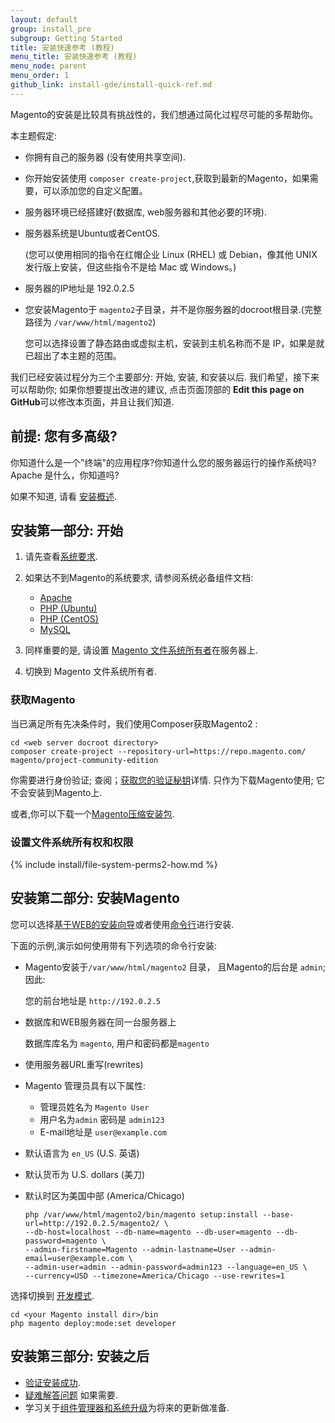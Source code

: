 ```yaml
---
layout: default
group: install_pre
subgroup: Getting Started
title: 安装快速参考 (教程)
menu_title: 安装快速参考 (教程)
menu_node: parent
menu_order: 1
github_link: install-gde/install-quick-ref.md
---
```


Magento的安装是比较具有挑战性的，我们想通过简化过程尽可能的多帮助你。

本主题假定:

*	你拥有自己的服务器 (没有使用共享空间).
*	你开始安装使用 `composer create-project`,获取到最新的Magento，如果需要，可以添加您的自定义配置。
*	服务器环境已经搭建好(数据库, web服务器和其他必要的环境).
*	服务器系统是Ubuntu或者CentOS. 

	(您可以使用相同的指令在红帽企业 Linux (RHEL) 或 Debian，像其他 UNIX 发行版上安装，但这些指令不是给 Mac 或 Windows。)
*	服务器的IP地址是 192.0.2.5
*	您安装Magento于 `magento2`子目录，并不是你服务器的docroot根目录.(完整路径为 `/var/www/html/magento2`)

	您可以选择设置了静态路由或虚拟主机，安装到主机名称而不是 IP，如果是就已超出了本主题的范围。

我们已经安装过程分为三个主要部分: 开始, 安装, 和安装以后. 我们希望，接下来可以帮助你; 如果你想要提出改进的建议, 点击页面顶部的 **Edit this page on GitHub**可以修改本页面，并且让我们知道.

## 前提: 您有多高级?
你知道什么是一个"终端"的应用程序?你知道什么您的服务器运行的操作系统吗?Apache 是什么，你知道吗?

如果不知道, 请看 <a href="{{ site.gdeurl }}install-gde/bk-install-guide.html">安装概述</a>.

## 安装第一部分: 开始
1.	请先查看<a href="{{ site.gdeurl }}install-gde/system-requirements.html">系统要求</a>.
2.	如果达不到Magento的系统要求, 请参阅系统必备组件文档:

	*	<a href="{{ site.gdeurl }}install-gde/prereq/apache.html">Apache</a>
	*	<a href="{{ site.gdeurl }}install-gde/prereq/php-ubuntu.html">PHP (Ubuntu)</a>
	*	<a href="{{ site.gdeurl }}install-gde/prereq/php-centos.html">PHP (CentOS)</a>
	*	<a href="{{ site.gdeurl }}install-gde/prereq/mysql.html">MySQL</a>
3.	同样重要的是, 请设置 <a href="{{ site.gdeurl }}install-gde/prereq/apache-user.html">Magento 文件系统所有者</a>在服务器上.
4.	切换到 Magento 文件系统所有者.

### 获取Magento
当已满足所有先决条件时，我们使用Composer获取Magento2 :

	cd <web server docroot directory>
	composer create-project --repository-url=https://repo.magento.com/ magento/project-community-edition

你需要进行身份验证; 查阅；<a href="{{ site.gdeurl }}install-gde/prereq/connect-auth.html">获取您的验证秘钥</a>详情. 只作为下载Magento使用; 它不会安装到Magento上.

<div class="bs-callout bs-callout-tip">
	<p>或者,你可以下载一个<a href="{{ site.gdeurl }}install-gde/install/get-software.html">Magento压缩安装包</a>.</p>
</div>

### 设置文件系统所有权和权限

{% include install/file-system-perms2-how.md %}

## 安装第二部分: 安装Magento
您可以选择<a href="{{ site.gdeurl }}install-gde/install/web/install-web.html">基于WEB的安装向导</a>或者使用<a href="{{ site.gdeurl }}install-gde/install/cli/install-cli.html">命令行</a>进行安装.

下面的示例,演示如何使用带有下列选项的命令行安装:

*	Magento安装于`/var/www/html/magento2` 目录， 且Magento的后台是 `admin`; 因此:

	您的前台地址是 `http://192.0.2.5`

*	数据库和WEB服务器在同一台服务器上

	数据库库名为 `magento`, 用户和密码都是`magento`

*	使用服务器URL重写(rewrites)

*	Magento 管理员具有以下属性:

	*	管理员姓名为 `Magento User`
	*	用户名为`admin`  密码是 `admin123`
	*	E-mail地址是 `user@example.com`

*	默认语言为 `en_US` (U.S. 英语)
*	默认货币为  U.S. dollars (美刀)
*	默认时区为美国中部 (America/Chicago)

		php /var/www/html/magento2/bin/magento setup:install --base-url=http://192.0.2.5/magento2/ \
		--db-host=localhost --db-name=magento --db-user=magento --db-password=magento \
		--admin-firstname=Magento --admin-lastname=User --admin-email=user@example.com \
		--admin-user=admin --admin-password=admin123 --language=en_US \
		--currency=USD --timezone=America/Chicago --use-rewrites=1

选择切换到 <a href="{{ site.gdeurl }}config-guide/cli/config-cli-subcommands-mode.html">开发模式</a>.

	cd <your Magento install dir>/bin
	php magento deploy:mode:set developer

## 安装第三部分: 安装之后
*	<a href="{{ site.gdeurl }}install-gde/install/verify.html">验证安装成功</a>.
*	<a href="{{ site.gdeurl }}install-gde/trouble/tshoot.html">疑难解答问题</a> 如果需要.
*	学习关于<a href="{{ site.gdeurl }}comp-mgr/bk-compman-upgrade-guide.html">组件管理器和系统升级</a>为将来的更新做准备.
